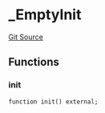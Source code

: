 # _EmptyInit
[Git Source](https://github.com/KlimaDAO/klimadao-solidity/blob/29fd912e7e35bfd36ad9c6e57c2a312d3aed3640/src/infinity/init/_EmptyInit.sol)


## Functions
### init


```solidity
function init() external;
```

